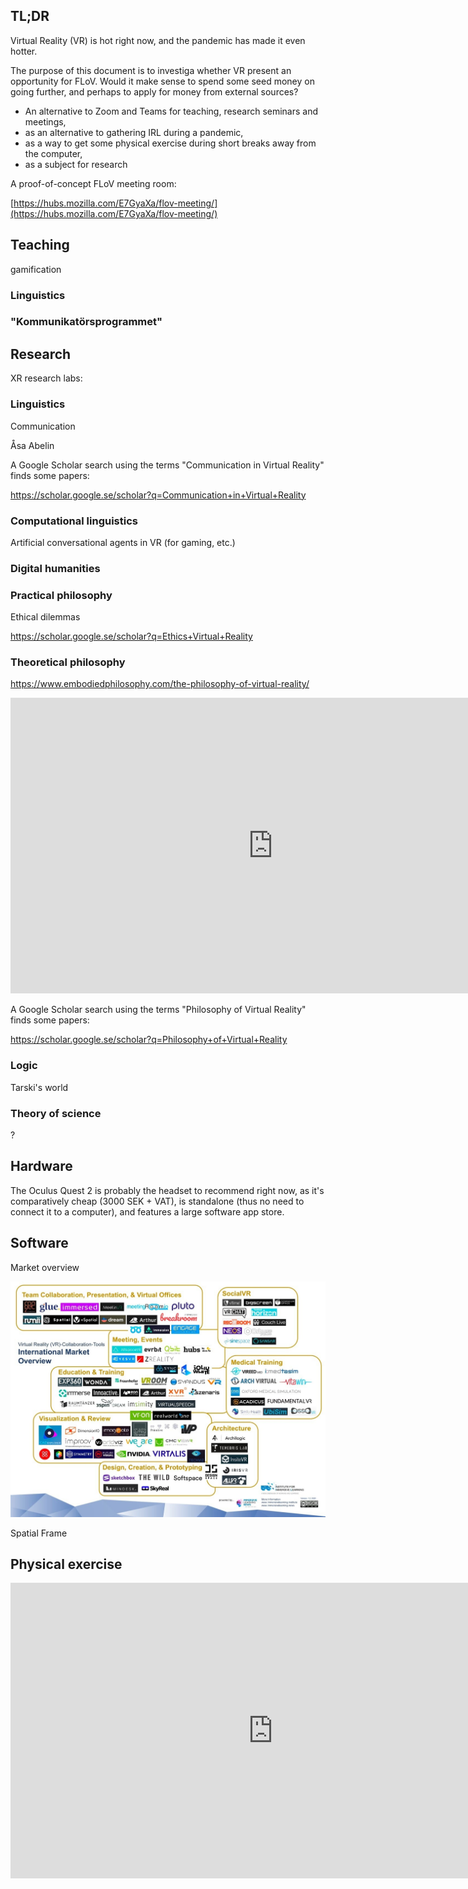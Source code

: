 ## TL;DR

Virtual Reality (VR) is hot right now, and the pandemic has made it even hotter.

The purpose of this document is to investiga whether VR present an opportunity for FLoV. Would it make sense to spend some seed money on going further, and perhaps to apply for money from external sources?

- An alternative to Zoom and Teams for teaching, research seminars and meetings,
- as an alternative to gathering IRL during a pandemic,
- as a way to get some physical exercise during short breaks away from the computer,
- as a subject for research


A proof-of-concept FLoV meeting room:

[https://hubs.mozilla.com/E7GyaXa/flov-meeting/](https://hubs.mozilla.com/E7GyaXa/flov-meeting/)



## Teaching

gamification

### Linguistics

### "Kommunikatörsprogrammet"



## Research

XR research labs:

[](https://vhil.stanford.edu/)

[](https://xrlab.berkeley.edu/)


### Linguistics

Communication

Åsa Abelin


A Google Scholar search using the terms "Communication in Virtual Reality" finds some papers:

https://scholar.google.se/scholar?q=Communication+in+Virtual+Reality


### Computational linguistics

Artificial conversational agents in VR (for gaming, etc.)

### Digital humanities

### Practical philosophy

Ethical dilemmas

https://scholar.google.se/scholar?q=Ethics+Virtual+Reality

### Theoretical philosophy


https://www.embodiedphilosophy.com/the-philosophy-of-virtual-reality/

<iframe width="840" height="473" src="https://www.embodiedphilosophy.com/the-philosophy-of-virtual-reality/" frameborder="0" allow="accelerometer; autoplay; clipboard-write; encrypted-media; gyroscope; picture-in-picture" allowfullscreen></iframe>

A Google Scholar search using the terms "Philosophy of Virtual Reality" finds some papers:

https://scholar.google.se/scholar?q=Philosophy+of+Virtual+Reality



### Logic

Tarski's world


### Theory of science

?



## Hardware

The Oculus Quest 2 is probably the headset to recommend right now, as it's comparatively cheap (3000 SEK + VAT), is standalone (thus no need to connect it to a computer), and features a large software app store.


## Software

Market overview

![Alt text](img/vr-vendors.jpg?raw=true "Optional Title")


Spatial
Frame


## Physical exercise


<iframe width="840" height="473" src="https://www.youtube.com/embed/fL2J1n8q0IE?start=200" frameborder="0" allow="accelerometer; autoplay; clipboard-write; encrypted-media; gyroscope; picture-in-picture" allowfullscreen></iframe>








